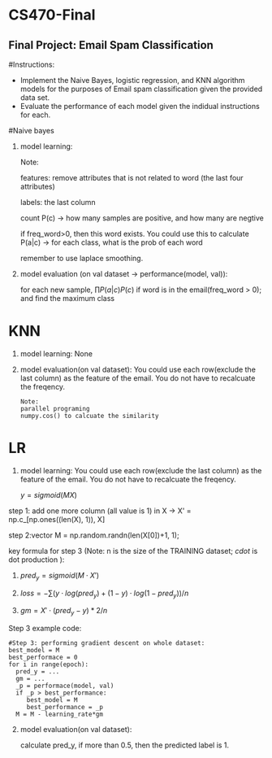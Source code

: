 # CS470-Final
## Final Project: Email Spam Classification

#Instructions:
- Implement the Naive Bayes, logistic regression, and KNN algorithm models for the purposes of Email spam classification given the provided data set.
- Evaluate the performance of each model given the indidual instructions for each.

#Naive bayes

1. model learning:

   Note:

   features: remove attributes that is not related to word (the last four attributes)

   labels: the last column

   count P(c) -> how many samples are positive, and how many are negtive

   if freq_word>0, then this word exists. You could use this to calculate P(a|c) -> for each class, what is the prob of each word

   remember to use laplace smoothing.

2. model evaluation (on val dataset -> performance(model, val)):
   
   for each new sample, $\prod{P(a|c)}P(c)$ if word is in the email(freq_word > 0); and find the maximum class


# KNN
1. model learning: None

2. model evaluation(on val dataset): You could use each row(exclude the last column) as the feature of the email. You do not have to recalcuate the freqency.

   ```
   Note:
   parallel programing
   numpy.cos() to calcuate the similarity
   ```


# LR

1. model learning: You could use each row(exclude the last column) as the feature of the email. You do not have to recalcuate the freqency.
    
    $y = sigmoid(MX)$

step 1: add one more column (all value is 1) in X -> X' = np.c_[np.ones((len(X), 1)), X]

step 2:vector M = np.random.randn(len(X[0])+1, 1);

key formula for step 3 (Note: n is the size of the TRAINING dataset; $cdot$ is dot production ):

1. $pred_y = sigmoid(M\cdot X')$

2. $loss = -\sum(y\cdot log(pred_y)+(1-y)\cdot log(1-pred_y))/n$

3. $gm=X'\cdot (pred_y - y)*2/n$

Step 3 example code:
   ```
   #Step 3: performing gradient descent on whole dataset:
   best_model = M
   best_performace = 0
   for i in range(epoch):
     pred_y = ...
     gm = ...
     _p = performace(model, val)
     if _p > best_performance:
        best_model = M
        best_performance = _p
     M = M - learning_rate*gm
   ```

2. model evaluation(on val dataset):
  
   calculate pred_y, if more than 0.5, then the predicted label is 1.

